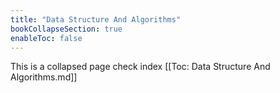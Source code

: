 ```yaml
---
title: "Data Structure And Algorithms"
bookCollapseSection: true
enableToc: false
---
```


This is a collapsed page check index [[Toc: Data Structure And Algorithms.md]]
